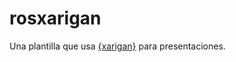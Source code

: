 
# rosxarigan

Una plantilla que usa [{xarigan}](https://github.com/yihui/xaringan) para
presentaciones.

